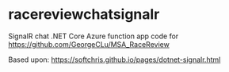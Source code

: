 # racereviewchatsignalr
SignalR chat .NET Core Azure function app code for https://github.com/GeorgeCLu/MSA_RaceReview

Based upon: https://softchris.github.io/pages/dotnet-signalr.html
